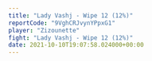 ```yaml
---
title: "Lady Vashj - Wipe 12 (12%)"
reportCode: "9VghCRJvynYPpxG1"
player: "Zizounette"
fight: "Lady Vashj - Wipe 12 (12%)"
date: 2021-10-10T19:07:58.024000+00:00
---
```

